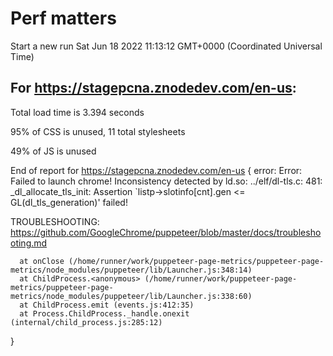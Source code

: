 # Perf matters


Start a new run
Sat Jun 18 2022 11:13:12 GMT+0000 (Coordinated Universal Time)








## For https://stagepcna.znodedev.com/en-us: 


Total load time is 3.394 seconds


95% of CSS is unused, 11 total stylesheets


49% of JS is unused


End of report for https://stagepcna.znodedev.com/en-us
{
  error: Error: Failed to launch chrome!
  Inconsistency detected by ld.so: ../elf/dl-tls.c: 481: _dl_allocate_tls_init: Assertion `listp->slotinfo[cnt].gen <= GL(dl_tls_generation)' failed!
  
  
  TROUBLESHOOTING: https://github.com/GoogleChrome/puppeteer/blob/master/docs/troubleshooting.md
  
      at onClose (/home/runner/work/puppeteer-page-metrics/puppeteer-page-metrics/node_modules/puppeteer/lib/Launcher.js:348:14)
      at ChildProcess.<anonymous> (/home/runner/work/puppeteer-page-metrics/puppeteer-page-metrics/node_modules/puppeteer/lib/Launcher.js:338:60)
      at ChildProcess.emit (events.js:412:35)
      at Process.ChildProcess._handle.onexit (internal/child_process.js:285:12)
}




